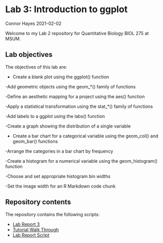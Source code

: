 Lab 3: Introduction to ggplot
================
Connor Hayes
2021-02-02

Welcome to my Lab 2 repository for Quantitative Biology BIOL 275 at
MSUM.

## Lab objectives

The objectives of this lab are:

-   Create a blank plot using the ggplot() function

-Add geometric objects using the geom\_\*() family of functions

-Define an aesthetic mapping for a project using the aes() function

-Apply a statistical transformation using the stat\_\*() family of
functions

-Add labels to a ggplot using the labs() function

-Create a graph showing the distribution of a single variable

-   Create a bar chart for a categorical variable using the geom\_col()
    and geom\_bar() functions

-Arrange the categories in a bar chart by frequency

-Create a histogram for a numerical variable using the geom\_histogram()
function

-Choose and set appropriate histogram bin widths

-Set the image width for an R Markdown code chunk

## Repository contents

The repository contains the following scripts:

-   [Lab Report 3](lab-report.md)
-   [Tutorial Walk Through](Tutorial-Walk-Through.R)
-   [Lab Report Script](assignment.R)
